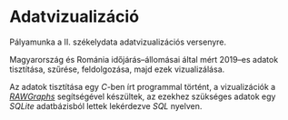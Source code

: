 # Adatvizualizáció

Pályamunka a II. székelydata adatvizualizációs versenyre.

Magyarország és Románia időjárás–állomásai által mért 2019–es adatok tisztítása, szűrése, feldolgozása, majd ezek vizualizálása.

Az adatok tisztítása egy *C*-ben írt programmal történt, a vizualizációk a [*RAWGraphs*](https://rawgraphs.io) segítségével készültek, az ezekhez szükséges adatok egy *SQLite* adatbázisból lettek lekérdezve *SQL* nyelven.
